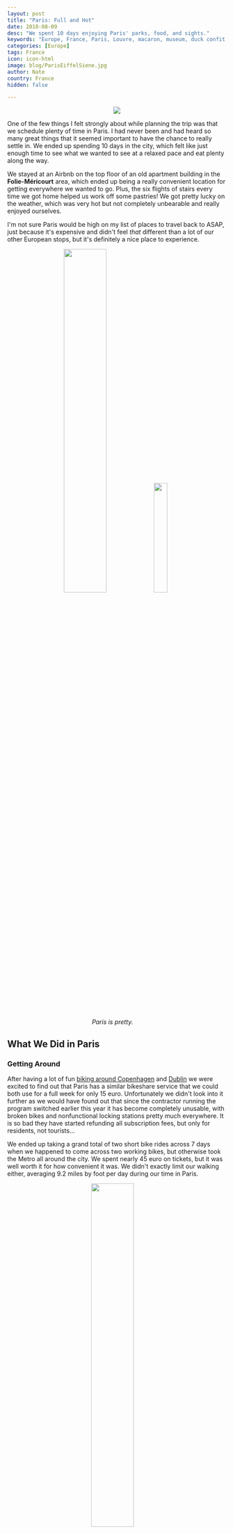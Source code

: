 ```yaml
---
layout: post
title: "Paris: Full and Hot"
date: 2018-08-09
desc: "We spent 10 days enjoying Paris' parks, food, and sights."
keywords: "Europe, France, Paris, Louvre, macaron, museum, duck confit, wicked, London, What to Do, RTW"
categories: [Europe]
tags: France
icon: icon-html
image: blog/ParisEiffelSiene.jpg
author: Nate
country: France
hidden: false

---
```


<div style="text-align: center;"><a href="/static/assets/img/blog/ParisParkViewPANO.jpg" target="_blank"><img src="/static/assets/img/blog/ParisParkViewPANO.jpg" style="max-width: calc(95% - 20px);"></a></div><p></p> 

One of the few things I felt strongly about while planning the trip was that we schedule plenty of time in Paris. I had never been and had heard so many great things that it seemed important to have the chance to really settle in. We ended up spending 10 days in the city, which felt like just enough time to see what we wanted to see at a relaxed pace and eat plenty along the way.

We stayed at an Airbnb on the top floor of an old apartment building in the **Folie-Méricourt** area, which ended up being a really convenient location for getting everywhere we wanted to go. Plus, the six flights of stairs every time we got home helped us work off some pastries! We got pretty lucky on the weather, which was very hot but not completely unbearable and really enjoyed ourselves.

I'm not sure Paris would be high on my list of places to travel back to ASAP, just because it's expensive and didn't feel _that_ different than a lot of our other European stops, but it's definitely a nice place to experience. 

<div style="text-align: center; max-width: calc(100% - 20px);"><a href="/static/assets/img/blog/ParisCanalTunnel.jpg" target="_blank"><img src="/static/assets/img/blog/ParisCanalTunnel.jpg" width="45%"></a> <a href="/static/assets/img/blog/ParisStreetsView.jpg" target="_blank"><img src="/static/assets/img/blog/ParisStreetsView.jpg" width="25.4%"></a><p><i>Paris is pretty.</i></p></div><p></p>


## <i class="fa fa-check-square" aria-hidden="true" style="color:#2495C4;"></i> What We Did in Paris

### Getting Around

After having a lot of fun [biking around Copenhagen](/blog/2018/07/copenhagen/) and [Dublin](/blog/2018/07/Dublin/) we were excited to find out that Paris has a similar bikeshare service that we could both use for a full week for only 15 euro. Unfortunately we didn't look into it further as we would have found out that since the contractor running the program switched earlier this year it has become completely unusable, with broken bikes and nonfunctional locking stations pretty much everywhere. It is so bad they have started refunding all subscription fees, but only for residents, not tourists...

We ended up taking a grand total of two short bike rides across 7 days when we happened to come across two working bikes, but otherwise took the Metro all around the city. We spent nearly 45 euro on tickets, but it was well worth it for how convenient it was. We didn't exactly limit our walking either, averaging 9.2 miles by foot per day during our time in Paris. 

<div style="text-align: center; max-width: calc(100% - 20px);"><a href="/static/assets/img/blog/ParisWalks.png" target="_blank"><img src="/static/assets/img/blog/ParisWalks.png" width="45%"></a><p><i>We walked around a lot–the map on the homepage is interactive and can be zoomed-in.</i></p></div><p></p>

### Tourist Sites

Before arriving, we did our best to plot out all of the places we wanted to see and things we wanted to do so we could tackle clusters of them at once. We were semi-successful, though did end up visiting the nearby Roquette neighborhood of the 11th arrondissement at least three times since it was convenient to both our Airbnb and a number of the places we wanted to either see or eat at. We have really enjoyed food markets throughout our trip, so we also made sure to hit a number of them in Paris, where they rotate through different neighborhoods appearing for a day or two of each week in a certain place.

Our first day, as usual, we stocked up on groceries and explored our neighborhood a bit before going for an evening walk along the **Canal Saint-Martin**, joining it at the point where it comes back above ground after going through a long tunnel. It was fun to watch some of the tour boats use the lock system to come up out of the underground tunnel, and we fit right in having a little picnic on the edge of the water. I'm not sure I would ever get used to how late sunset is in northern Europe during the summer, but we were back home exhausted well before it got dark at 10pm...

<div style="text-align: center; max-width: calc(100% - 20px);"><a href="/static/assets/img/blog/ParisCanalRefl.jpg" target="_blank"><img src="/static/assets/img/blog/ParisCanalRefl.jpg" width="45%"></a><p><i>The view from our take-out dinner on the banks of Canal Saint-Martin.</i></p></div><p></p>

Our first stop the next morning was the nearby **Marché Popincourt**, a typical outdoor market that appears in that plaza on Tuesdays and Fridays and the first of _many_ markets that we would stroll through while in Paris. I'm amazed at how much of what Parisians eat every day seems to come from these markets rather than a supermarket–every single one we walked through was busy with locals buying produce, fresh fish, and cheese. The largest market we encountered was the **Marché Bastille** (Thursdays and Sundays), but even the smaller neighborhood ones like **Marché de Belleville** (Tuesdays and Fridays) very much had their own flavor, with that one overflowing with flea market stalls in addition to the food vendors. 

<div style="text-align: center; max-width: calc(100% - 20px);"><a href="/static/assets/img/blog/ParisMarket.jpg" target="_blank"><img src="/static/assets/img/blog/ParisMarket.jpg" width="45%"></a><p><i>One of the many Parisian markets we wandered through.</i></p></div><p></p>

The **Marché d’Aligre** is the only one we visited with an indoor area open most of the week, though when we went on Sunday morning most of the customers were roaming the temporary outdoor stalls and ignoring the permanent ones set up inside. Since we had already stocked up we enjoyed the atmosphere but didn't buy more than a snack or two at any of the markets we stopped at. We did enjoy walking along **La Promenade Plantée** nearby, which is Paris' version of the "high line" in New York City and is a nice relaxing place to enjoy the outdoors.

<div style="text-align: center; max-width: calc(100% - 20px);"><a href="/static/assets/img/blog/ParisNotreDameBack.jpg" target="_blank"><img src="/static/assets/img/blog/ParisNotreDameBack.jpg" width="45%"></a> <a href="/static/assets/img/blog/ParisNotreDameCrypt.jpg" target="_blank"><img src="/static/assets/img/blog/ParisNotreDameCrypt.jpg" width="45%"></a><p><i>Notre Dame and the Archeological Crypt.</i></p></div><p></p>

After our first market stop, we then made it down to **Notre Dame**, which is somehow less impressive (though still beautiful!) when viewed up close, compared to seeing it from up in Montmartre where you can appreciate how it towers over the Île de la Cité. We didn't bother with the line to enter the cathedral, but did go underground into the **Archeological Crypt of the Ile de la Cité**, a small museum that showcases the historic foundations of long-ago settlements on the site which were uncovered when excavating for a new parking garage a few decades ago. It wasn't much, but it was a nice introduction to how long Paris has been a center of power and influence in the region. 

<div style="text-align: center; max-width: calc(100% - 20px);"><a href="/static/assets/img/blog/ParisSacreCour.jpg" target="_blank"><img src="/static/assets/img/blog/ParisSacreCour.jpg" width="45%"></a><p><i>Basilique du Sacré Coeur</i></p></div><p></p>

The other church we made a point of visiting was the **Basilique du Sacré Coeur**, which was the amazing viewpoint in Montmartre where you can see Notre Dame from afar, as well as the rest of central Paris. It's a beautiful building, and entrance is free, though the exterior and the views are really the best part. Afterward we enjoyed walking around Montmartre, stopping by **Moulin Rouge** to take a couple photos, and having lunch nearby.

<div style="text-align: center; max-width: calc(100% - 20px);"><a href="/static/assets/img/blog/ParisPool.jpg" target="_blank"><img src="/static/assets/img/blog/ParisPool.jpg" width="45%"></a> <a href="/static/assets/img/blog/ParisHail.jpg" target="_blank"><img src="/static/assets/img/blog/ParisHail.jpg" width="25.4%"></a><p><i>Left: La Baignade. Right: Thunderstorm!</i></p></div><p></p>

After a nice walk through the riverside **Tino-Rossi Garden**, we biked along the Canal Saint-Martin until we reached **La Baignade**, a temporary free swimming pool set into the Seine for the hot summer months. After waiting about 15 minutes to get into the packed area we found a spot for a towels and took a _very_ refreshing dip in the water to help us through the 95-degree day, but didn't end up staying very long as it was so overcrowded it wasn't enjoyable. Luckily we got back to the Airbnb just in time to watch a big summer thunderstorm roll in across the roofs of Paris and then hammer us with dime-sized hail. Luckily for us that helped break the heat and the next few days were much more enjoyable outside.

<div style="text-align: center; max-width: calc(100% - 20px);"><a href="/static/assets/img/blog/ParisLuxemborg.jpg" target="_blank"><img src="/static/assets/img/blog/ParisLuxemborg.jpg" width="45%"></a> <a href="/static/assets/img/blog/ParisLuxemborgAmy.jpg" target="_blank"><img src="/static/assets/img/blog/ParisLuxemborgAmy.jpg" width="45%"></a><p><i>Luxembourg Gardens</i></p></div><p></p>

We also spent a _lot_ of time in gardens and parks throughout Paris, using them as a place to find some shade to escape the heat, picnic, maybe have a little nap, and recharge before continuing on with our day. My favorite was probably the famous **Luxembourg Gardens**, which we visited twice because it was such an enjoyable space to relax in. The **Jardin des Tuileries** was also a multi-visit destination due to its convenience to so much of the rest of Paris. Right next to the Louvre and the Musée de l'Orangerie, and with an outpost of what turned out to be our favorite macarons (Pierre Herme) a block away, we really enjoyed it. The annual summer carnival in the northeast corner of the Tuileries was active while we were there, though we didn't go on any rides as they averages 10 euro per person per ride(!). The **Parc des Buttes-Chaumont** was probably the most striking green space we visited. A bit out of the heart of downtown it is super hilly and has a big lake surrounding a small, tall spire of an island that has striking views across Paris from its top. We also of course walked through the **Esplanade des Invalides** and the **Champ de Mars** at the foot of the Eiffel Tower, which were both nice once the sun went down but not shady enough before then.

<div style="text-align: center; max-width: calc(100% - 20px);"><a href="/static/assets/img/blog/ParisParkViewNate.jpg" target="_blank"><img src="/static/assets/img/blog/ParisParkViewNate.jpg" width="25.4%"></a> <a href="/static/assets/img/blog/ParisParkView.jpg" target="_blank"><img src="/static/assets/img/blog/ParisParkView.jpg" width="45%"></a><p><i>Parc des Buttes-Chaumont</i></p></div><p></p>

I managed to keep our museum visits down to just two during our time in Paris. Our first stop was **Musée de l'Orangerie**, which has two amazing oval rooms with giant Monet waterlily paintings running the lengths of all four sides. After a couple of visits previously, it may be Amy's favorite art museum in the world and it didn't disappoint despite being fairly crowded. The rooms are exactly as Monet intended them when we began painting the eight huge works, and it really makes it a different experience than a normal art gallery.

<div style="text-align: center; max-width: calc(100% - 20px);"><a href="/static/assets/img/blog/ParisLOrangerie.jpg" target="_blank"><img src="/static/assets/img/blog/ParisLOrangerie.jpg" width="45%"></a> <a href="/static/assets/img/blog/ParisLOrangerieMonet.jpg" target="_blank"><img src="/static/assets/img/blog/ParisLOrangerieMonet.jpg" width="45%"></a><p><i>Musée de l'Orangerie</i></p></div><p></p>

We did not end up climbing the **Eiffel Tower** as a result of some indifference on our part and then a strike by the operating workers for our final couple days in Paris that prevented us from trying to go. (They were supposedly striking because management made protocol changes that made the lines even worse, but who knows...). We did enjoy spending dusk one night at **Jardins du Trocadéro**, the terraced garden overlooking the Eiffel and central Paris. The views are amazing and its easy to wander down from there, around the Eiffel, and to a place on the lawn to watch the hourly sparkly-lights show that only lasts a few minutes but is kind of fun.

<div style="text-align: center; max-width: calc(100% - 20px);"><a href="/static/assets/img/blog/ParisEiffelUs.jpg" target="_blank"><img src="/static/assets/img/blog/ParisEiffelUs.jpg" width="30%"></a> <a href="/static/assets/img/blog/ParisEiffelNightNate.jpg" target="_blank"><img src="/static/assets/img/blog/ParisEiffelNightNate.jpg" width="32.3%"></a></div><p></p>

Perhaps our most disappointing day was our day spent exploring the 16th arrondissement. We packed a picnic and took the metro over to **Bois de Boulogne**, a _huge_ green space on the west end of the city. Unfortunately it took us over two miles of wandering around the park to find somewhere we were actually allowed to picnic, as most of the grass you were prohibited to walk on. Overall it was probably the least-nice park we went to in Paris and we wouldn't return. We then made the long walk from there to the **Arc de Triomphe** and all the way down the **Champs-Élysées** back to central Paris and the Tuileries. I was pretty disappointed by the walk after all the hype about how the Champs-Élysées is the most beautiful street in the world–it felt like just another pretty avenue full of international chain stores and lots of tourists. Oh well!

<div style="text-align: center; max-width: calc(100% - 20px);"><a href="/static/assets/img/blog/ParisPicnicAmy.jpg" target="_blank"><img src="/static/assets/img/blog/ParisPicnicAmy.jpg" width="25.4%"></a> <a href="/static/assets/img/blog/ParisMovieNight.jpg" target="_blank"><img src="/static/assets/img/blog/ParisMovieNight.jpg" width="45%"></a><p><i>Left: Picnic in Bois de Boulogne. Right: Movie night at La Villette.</i></p></div><p></p>

While traveling, we generally tire ourselves out while exploring throughout the day, cook dinner in (so we have a chance of staying on-budget), and spend the night figuring out what we will do the next day/week/month. With so little trip left to go, we did enjoy a few evenings out in Paris, including a lovely one at **La Villette**, up in the 19th arrondissement, where Paris runs a free outdoor theater nightly for most of the summer. We got there shortly after 8pm, found a spot on the lawn to enjoy the picnic and wine we brought along, and then once it got dark around 10pm enjoyed [Searching for Sugar Man](https://en.wikipedia.org/wiki/Searching_for_Sugar_Man), a documentary about a 1970s singer from Detroit who was a superstar in apartheid South Africa–unbeknownst to him until the documentary-makers tracked him down, told him, and got him to travel to South Africa and play some sold-out shows. We picked that night because it was in English, but I ended up enjoying the movie much more than I expected to.

### The Louvre

<div style="text-align: center; max-width: calc(100% - 20px);"><a href="/static/assets/img/blog/ParisLouvreEmpty.jpg" target="_blank"><img src="/static/assets/img/blog/ParisLouvreEmpty.jpg" width="35.5%"></a> <a href="/static/assets/img/blog/ParisLouvreDaVinciNate.jpg" target="_blank"><img src="/static/assets/img/blog/ParisLouvreDaVinciNate.jpg" width="20%"></a> <a href="/static/assets/img/blog/ParisLouvreCourtyard.jpg" target="_blank"><img src="/static/assets/img/blog/ParisLouvreCourtyard.jpg" width="35.5%"></a><p><i>Left: The underground entrance to the Louvre when we arrived 20-minutes before opening. Middle: Leonardo da Vinici's The Virgin and Child with St. Anne. Right: The Louvre courtyard.</i></p></div><p></p>

We also of course visited the **Louvre**. Similar to [at London's National Gallery](/blog/2018/07/london/) I was eager to see the Leonardo da Vinci works on display after having read a book about them, so we showed up a little before the 9:00am opening time and were able to spend some time in front of his works without crowds of selfie takers suffocating us. (Not the Mona Lisa though, people literally run there at opening and it is instantly crowded, though not quite as crowded as it gets later in the day). I was honestly disappointed by the curation of the rest of the museum–they really went for sheer quantity over any sort of coherent story to be told about the art or how it evolved. The most similar experience was [at the Vatican](/blog/2018/05/rome/) but at least there they had interesting exhibits showing the change in styles over time and how different artists influenced each other.

<div style="text-align: center; max-width: calc(100% - 20px);"><a href="/static/assets/img/blog/ParisLouvreHallEarly.jpg" target="_blank"><img src="/static/assets/img/blog/ParisLouvreHallEarly.jpg" width="27%"></a> <a href="/static/assets/img/blog/ParisLouvreHallLate.jpg" target="_blank"><img src="/static/assets/img/blog/ParisLouvreHallLate.jpg" width="15.25%"></a> <a href="/static/assets/img/blog/ParisLouvreMonaLisaEarly.jpg" target="_blank"><img src="/static/assets/img/blog/ParisLouvreMonaLisaEarly.jpg" width="27%"></a> <a href="/static/assets/img/blog/ParisLouvreMonaLisaLate.jpg" target="_blank"><img src="/static/assets/img/blog/ParisLouvreMonaLisaLate.jpg" width="27%"></a><p><i>Left: Shortly after entering at 9am. Right: Shortly before leaving at noon.</i></p></div><p></p>

### Eating Our Way Around

We were obviously very excited to get to Paris and eat as much of its amazing food as we could. We've also been feeling the weight (literally) of having enjoyed so much food over the past year so may have been a bit less zealous than if it had been our first stop in Europe. I also recently read a mystery series set in the Brittany region of France, which goes into great detail about some of their regional specialties, and made me look forward to french food even more.

Our most quintessentially Parisian meal was probably at **Chez Gladines**, a small local chain (gasp!) of bistros that really hit the sweet spot between having all the classic french food we wanted to eat while not being super expensive or incredibly snooty to people who don't speak French. We really enjoyed their `Escargots Persillade`, their `Cassoulet basque`, and their `Confit de canard` (duck confit). We were totally stuffed by the end, but it was by far our most satisfying dining experience while in Paris. 

<div style="text-align: center; max-width: calc(100% - 20px);"><a href="/static/assets/img/blog/ParisDuckConfit.jpg" target="_blank"><img src="/static/assets/img/blog/ParisDuckConfit.jpg" width="30%"></a> <a href="/static/assets/img/blog/ParisEscargot.jpg" target="_blank"><img src="/static/assets/img/blog/ParisEscargot.jpg" width="30%"></a><p><i>Chez Gladines</i></p></div><p></p>

We also enjoyed some fine French meals at **Restaurant Le Trumilou** and **TarMac**, both of which had affordable (meaning less than 20 euro) lunch set menus that were plenty to happily fill us up. TarMac is a bit more _modern_ than anywhere else we ate, though their salmon ceviche starter was both great and made us nostalgic for our time in South America.

I did some research before we arrived and sought out recommendations for the best crepe places in Paris, two of which we ended up trying: **La Crêperie de Josselin** and **Crêperie Brocéliande**. We enjoyed our experience at both, though for opposite reasons. At Josselin, the galletes (savory crepes, with some Breton influence) were the best we've ever had, especially Amy's chevre cheese and honey one. Unfortunately they initially delivered the wrong crepe to us and when we politely rejected it they started treating us quite rudely. At Brocéliande, the service was impeccable but the crepes were only so-so.

<div style="text-align: center; max-width: calc(100% - 20px);"><a href="/static/assets/img/blog/ParisJocellinCrepes.jpg" target="_blank"><img src="/static/assets/img/blog/ParisJocellinCrepes.jpg" width="30%"></a><p><i>La Crêperie de Josselin</i></p></div><p></p>

We also enjoyed some non-French food while in Paris. My clear favorite, [obviously](/blog/2018/04/tokyo/), was **Hakata Choten** ramen, which we ended up eating at twice because of how (1) great; and (2) convenient it was. A serious challenger to ramen we had in Japan, it made me really happy after I got completely tired out at the nearby Louvre. We also went to the apparently-famous **L'as du Fallafel**, with a line of tourists stretching down the block for take-out, and I was quite disappointed in their signature falafel pita, which doesn't even have any hummus in it! (Amy liked it though.) Amy even got to use her Spanish skills a final times at **El Nopal Taqueria**, a take-out window near the Canal Saint-Martin that serves some seriously-good quesadillas to eat on the riverbank.

<div style="text-align: center; max-width: calc(100% - 20px);"><a href="/static/assets/img/blog/ParisFalafel.jpg" target="_blank"><img src="/static/assets/img/blog/ParisFalafel.jpg" width="30%"></a> <a href="/static/assets/img/blog/ParisRamen.jpg" target="_blank"><img src="/static/assets/img/blog/ParisRamen.jpg" width="30%"></a><p><i>Left: Mediocre at L'as du Fallafel. Right: Amazing at Hakata Choten.</i></p></div><p></p>

Of course, you can't visit Paris without eating plenty of pastries and we succeeded at that task quite well. While I had been imagining lots of croissants, we only ended up having one (at **Tout Autour du Pain**, which was quite good) before become enthralled with `kouignettes`, a [butter and filling-packed pastry from Brittany](http://eurolinguiste.com/les-kouignettes-recipe-or-kouign-amann-culture-cuisine/) that we bought no less than three times from **Maison Georges Larnicol**, which seems to be the only supplier in Paris. They are addictive, cheaper than most macarons, come in a bunch of flavors, and are just amazing. I also had an extraordinary blueberry twist pastry (with a French name I can't remember) at **Le Fournil de Mouffetard** while we were exploring the regular market along Rue Mouffetard, which was almost good enough to warrant a trip out of our way to try again.

<div style="text-align: center; max-width: calc(100% - 20px);"><a href="/static/assets/img/blog/ParisPastryBlueberry.jpg" target="_blank"><img src="/static/assets/img/blog/ParisPastryBlueberry.jpg" width="30%"></a> <a href="/static/assets/img/blog/ParisKouignettes.jpg" target="_blank"><img src="/static/assets/img/blog/ParisKouignettes.jpg" width="30%"></a><p><i>Left: Le Fournil de Mouffetard. Right: Kouignettes at Maison Georges Larnicol.</i></p></div><p></p>

I also did some macaron research before we arrived and we set out to try a number of the "best" and decide for ourselves. We had: 
- **Pierre Hermé** - Our decided favorite, their lemon macarons truly tasted like fresh (sweet) lemon, rather than curd or lemon flavoring. They also are happy to let you get as few as you like, and have free cardboard boxes rather than trying to force you into buying a useless souvenir. 
- **Sadaharu Aoki** - These Japanese-inspired macarons were our first, and had the best cookies and texture but didn't stand out on taste, except for their specialty `matcha tea` flavor, which was extraordinary. 
- **Ladurée** - The most famous of the macaron shops, they're definitely good and they have a ton of flavors, but we felt like we were paying more for name-brand than awesome flavor.
- **Maison Georges Larnicol** - At only 0.80 euro each, these were the cheapest we came across in Paris. I thought their pistachio was the most flavorful we had, but overall we weren't too impressed.

<div style="text-align: center; max-width: calc(100% - 20px);"><a href="/static/assets/img/blog/ParisPierreHermeAmy.jpg" target="_blank"><img src="/static/assets/img/blog/ParisPierreHermeAmy.jpg" width="24.5%"></a> <a href="/static/assets/img/blog/ParisLadureeCounter.jpg" target="_blank"><img src="/static/assets/img/blog/ParisLadureeCounter.jpg" width="43.5%"></a> <a href="/static/assets/img/blog/ParisMacaronPGL.jpg" target="_blank"><img src="/static/assets/img/blog/ParisMacaronPGL.jpg" width="24.5%"></a><p><i>Left: Pierre Hermé (our favorite). Center: Ladurée. Right: Maison Georges Larnicol.</i></p></div><p></p>

One unfortunate effect of ending up in Paris a bit later (late July/early August) than we intended (mid-July) is that a lot of the most highly-recommended places were closed up for their summer holiday. There was still plenty else to choose from, but with no online notices it meant numerous times we finally got to a shop we wanted to try only to find out it was closed for a month... sad!

### Paris to London to Mauritius and Wicked the Musical

We re-arranged our Europe itinerary, putting Paris at the end, but the last flight on our [round the world ticket](/blog/2017/08/RTW-Overview/) was still set to depart from London Gatwick Airport. With few flights to Mauritius, it was easier to leave it as-is and take one final European train trip to get back to it. We took the 10:13am Eurostar from Paris to London, arriving at 11:30am, stored our bags across the street, and were in the Victoria neighborhood in time for lunch. After some thoroughly-reliable Nando's we picked up our tickets to see **WICKED the Musical**, which I had never seen before and Amy highly recommended having seen it in LA almost a decade ago. We figured spending the afternoon in a cool theater was better than wandering around hot London before a 12-hour overnight flight and got some cheap tickets, so why not?

Unfortunately the theater was... not well air conditioned, so we spent the full 3 hours we were there sweating and trying to stay awake through the performance. It was still fun overall, though just barely, and made our [Hamilton experience](/blog/2018/07/london/) seem absolutely amazing in comparison. We got out of the show at 5:20pm, took the tube back to the train station to get refunds for our Oyster cards and pick up our bags and made it on the 5:50pm train out to the airport with plenty of time for a relaxing dinner before our 9pm flight departure. While it may not have been a perfect way to spend our last day in Europe, it was pretty good!

<div style="text-align: center; max-width: calc(100% - 20px);"><a href="/static/assets/img/blog/ParisEiffelSiene.jpg" target="_blank"><img src="/static/assets/img/blog/ParisEiffelSiene.jpg" width="45%"></a><p><i>Looking toward the Eiffel from across the Siene.</i></p></div><p></p>


## <i class="fa fa-check-square" aria-hidden="true" style="color:#2495C4;"></i> How We Did with Our Budget in Paris

For our time in Paris, we had originally budgeted 85 USD a night for accommodations. We ended up being there a bit later in the summer than expected, and overlapped with the finale of the Tour de France, so it was impossible to find anywhere suitable within that budget. We ended up booking an apartment through HomeAway, which had much better options than Airbnb, for 112 USD a night, which luckily we had plenty of surplus from previous stops to cover.

We had also budgeted 15 USD per day per person for food and 20 USD per day per person for entertainment. Out of that planned 70 USD total, we ended up spending 75 USD per day on average, not including the pricey splurge of tickets to Wicked (119 USD). We made up about half that overage by buying our Eurostar tickets back to London well in advance when they were at their cheapest level. 

<div style="text-align: center; max-width: calc(100% - 20px);"><a href="/static/assets/img/blog/ParisAsleepAmy.jpg" target="_blank"><img src="/static/assets/img/blog/ParisAsleepAmy.jpg" width="30%"></a><p><i>A typical afternoon during the European portion of our trip (Amy napping in a park...).</i></p></div><p></p>
